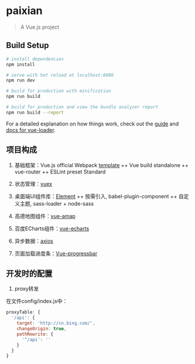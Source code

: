 # paixian

> A Vue.js project

## Build Setup

``` bash
# install dependencies
npm install

# serve with hot reload at localhost:8080
npm run dev

# build for production with minification
npm run build

# build for production and view the bundle analyzer report
npm run build --report
```

For a detailed explanation on how things work, check out the [guide](http://vuejs-templates.github.io/webpack/) and [docs for vue-loader](http://vuejs.github.io/vue-loader).

## 项目构成

1. 基础框架：Vue.js official Webpack [template](https://vuejs-templates.github.io/webpack/)
    ++ Vue build standalone
    ++ vue-router
    ++ ESLint preset Standard

2. 状态管理：[vuex](https://vuex.vuejs.org/)

3. 桌面端UI组件库：[Element](https://github.com/ElemeFE/element)
    ++ 按需引入, babel-plugin-component
    ++ 自定义主题, sass-loader + node-sass

4. 高德地图组件：[vue-amap](https://github.com/ElemeFE/vue-amap/)

5. 百度ECharts组件：[vue-echarts](https://github.com/Justineo/vue-echarts/)

6. 异步数据：[axios](https://github.com/axios/axios)

7. 页面加载进度条：[Vue-progressbar](https://github.com/hilongjw/vue-progressbar)

## 开发时的配置

1. proxy转发

在文件config/index.js中：

``` javascript
proxyTable: {
  '/api': {
    target: 'http://cn.bing.com/',
    changeOrigin: true,
    pathRewrite: {
      '^/api': ''
    }
  }
}
```
